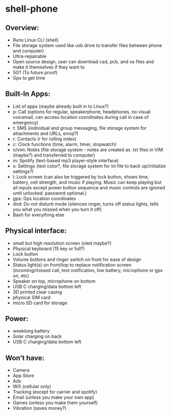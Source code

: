 # shell-phone

## Overview:
- Runs Linux CLI (shell)
- File storage system used like usb drive to transfer files between phone and computer)
- Ultra-repairable
- Open source design, user can download cad, pcb, and os files and make it themselves if they want to
- 5G? (To future proof)
- Gps to get time

## Built-In Apps:
- List of apps (maybe already built in to Linux?)
- p: Call (options for regular, speakerphone, headphones, no visual voicemail, can access location coordinates during call in case of emergency)
- t: SMS (individual and group messaging, file storage system for attachments and URLs, emoji?)
- r: Contacts (r for rolling index)
- c: Clock functions (time, alarm, timer, stopwatch)
- n/vim: Notes (file storage system - notes are created as .txt files in VIM (maybe?) and transferred to computer)
- m: Spotify (text-based mp3 player-style interface)
- s: Settings (text color?, file storage system for ini file to back up/initialize settings?)
- l: Lock screen (can also be triggered by lock button, shows time, battery, cell strength, and music if playing. Music can keep playing but all inputs except power button sequence and music controls are ignored until unlocked. password optional.)
- gps: Gps location coordinates
- dnd: Do not disturb mode (silences ringer, turns off status lights, tells you what you missed when you turn it off)
- Bash for everything else

## Physical interface:
- small but high resolution screen (oled maybe?)
- Physical keyboard (15 key or full?)
- Lock button
- Volume buttons and ringer switch on front for ease of design
- Status light(s) on front/top to replace notification screen (incoming/missed call, text notification, low battery, microphone or gps on, etc)
- Speaker on top, microphone on bottom
- USB C charging/data bottom left
- 3D printed clear casing
- physical SIM card
- micro SD card for storage

## Power:
- weeklong battery
- Solar charging on back
- USB C charging/data bottom left

## Won’t have:
- Camera
- App Store
- Ads
- Wifi (cellular only)
- Tracking (except for carrier and spotify)
- Email (unless you make your own app)
- Games (unless you make them yourself)
- Vibration (saves money?)
